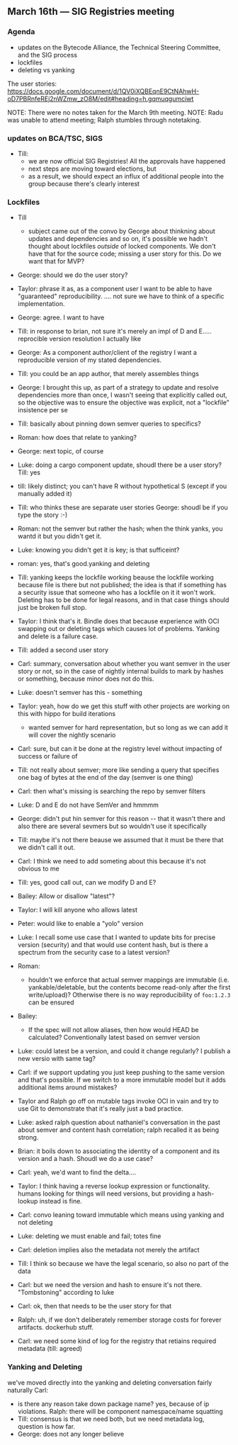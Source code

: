 ## March 16th — SIG Registries meeting

### Agenda
- updates on the Bytecode Alliance, the Technical Steering Committee, and the SIG process
- lockfiles
- deleting vs yanking

The user stories: https://docs.google.com/document/d/1QV0iXQBEqnE9CtNAhwH-oD7PBRnfeREj2nWZmw_zO8M/edit#heading=h.gqmuqgumciwt


NOTE: There were no notes taken for the March 9th meeting.
NOTE: Radu was unable to attend meeting; Ralph stumbles through notetaking.

### updates on BCA/TSC, SIGS
- Till:
    - we are now official SIG Registries! All the approvals have happened
    - next steps are moving toward elections, but
    - as a result, we should expect an influx of additional people into the group because there's clearly interest

### Lockfiles
- Till
    - subject came out of the convo by George about thinkning about updates and dependencies and so on, it's possible we hadn't thought about lockfiles _outside_ of locked components. We don't have that for the source code; missing a user story for this. Do we want that for MVP?
- George: should we do the user story?
- Taylor: phrase it as, as a component user I want to be able to have "guaranteed" reproducibility. .... not sure we have to think of a specific implementation.
- George: agree. I want to have
- Till: in response to brian, not sure it's merely an impl of D and E..... reprocible version resolution I actually like
- George: As a component author/client of the registry I want a reproducible version of my stated dependencies.
- Till: you could be an app author, that merely assembles things
- George: I brought this up, as part of a strategy to update and resolve dependencies more than once, I wasn't seeing that explicitly called out, so the objective was to ensure the objective was explicit, not a "lockfile" insistence per se
- Till: basically about pinning down semver queries to specifics?
- Roman: how does that relate to yanking?
- George: next topic, of course
- Luke: doing a cargo component update, shoudl there be a user story? Till: yes
- till: likely distinct; you can't have R without hypothetical S (except if you manually added it)
- Till: who thinks these are separate user stories George: shoudl be if you type the story :-)
- Roman: not the semver but rather the hash; when the think yanks, you wantd it but you didn't get it.
- Luke: knowing you didn't get it is key; is that sufficeint?
- roman: yes, that's good.yanking and deleting
- Till: yanking keeps the lockfile working beause the lockfile working because file is there but not published; the idea is that if something has a security issue that someone who has a lockfile on it it won't work. Deleting has to be done for legal reasons, and in that case things should just be broken full stop.
- Taylor: I think that's it. Bindle does that because experience with OCI swapping out or deleting tags which causes  lot of problems. Yanking and delete is a failure case.
- Till: added a second user story

- Carl: summary, conversation about whether you want semver in the user story or not, so in the case of nightly internal builds to mark by hashes or something, because minor does not do this.
- Luke: doesn't semver has this - something
- Taylor: yeah, how do we get this stuff with other projects are working on this with hippo for build iterations
    - wanted semver for hard representation, but so long as we can add it will cover the nightly scenario
- Carl: sure, but can it be done at the registry level without impacting of success or failure of
- Till: not really about semver; more like sending a query that specifies one bag of bytes at the end of the day (semver is one thing)
- Carl: then what's missing is searching the repo by semver filters
- Luke: D and E do not have SemVer and hmmmm
- George: didn't put hin semver for this reason -- that it wasn't there and also there are several sevmers but so wouldn't use it specifically
- Till: maybe it's not there beause we assumed that it must be there that we didn't call it out.
- Carl: I think we need to add someting about this because it's not obvious to me
- Till: yes, good call out, can we modify D and E?
- Bailey: Allow or disallow "latest"?
- Taylor: I will kill anyone who allows latest
- Peter: would like to enable a "yolo" version
- Luke: I recall some use case that I wanted to update bits for precise version (security) and that would use content hash, but is there a spectrum from the security case to a latest version?
- Roman:
    - houldn't we enforce that actual semver mappings are immutable (i.e. yankable/deletable, but the contents become read-only after the first write/upload)? Otherwise there is no way reproducibility of `foo:1.2.3` can be ensured
- Bailey:
    - If the spec will not allow aliases, then how would HEAD be calculated? Conventionally latest based on semver version
- Luke: could latest be a version, and could it change regularly? I publish a new versio with same tag?
- Carl: if we support updating you just keep pushing to the same version and that's possible. If we switch to a more immutable model but it adds additional items around mistakes?
- Taylor and Ralph go off on mutable tags invoke OCI in vain and try to use Git to demonstrate that it's really just a bad practice.
- Luke: asked ralph question about nathaniel's conversation in the past about semver and content hash correlation; ralph recalled it as being strong.
- Brian: it boils down to associating the identity of a component and its version and a hash. Shoudl we do a use case?
- Carl: yeah, we'd want to find the delta....
- Taylor: I think having a reverse lookup expression or functionality. humans looking for things will need versions, but providing a hash-lookup instead is fine.
- Carl: convo leaning toward immutable which means using yanking and not deleting
- Luke: deleting we must enable and fail; totes fine
- Carl: deletion implies also the metadata not merely the artifact
- Till: I think so because we have the legal scenario, so also no part of the data
- Carl: but we need the version and hash to ensure it's not there. "Tombstoning" according to luke
- Carl: ok, then that needs to be the user story for that
- Ralph: uh, if we don't deliberately remember storage costs for forever artifacts. dockerhub stuff.
- Carl: we need some kind of log for the registry that retiains required metadata (till: agreed)

### Yanking and Deleting
we've moved directly into the yanking and deleting conversation fairly naturally
Carl:
- is there any reason take down package name? yes, because of ip violations. Ralph: there will be component namespace/name squatting
- Till: consensus is that we need both, but we need metadata log, question is how far.
- George: does not any longer believe
